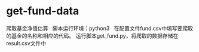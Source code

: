 # get-fund-data
爬取基金净值估算
 
脚本运行环境：python3
 
在配置文件fund.csv中填写要爬取的基金的名称和相应的代码。
运行脚本get_fund.py，将爬取的数据存储在result.csv文件中
